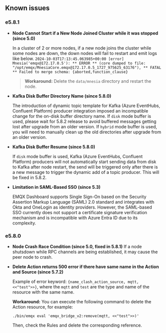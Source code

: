 ## Known issues

### e5.8.1

- **Node Cannot Start if a New Node Joined Cluster while it was stopped (since 5.0)**

  In a cluster of 2 or more nodes, if a new node joins the cluster while some nodes are down, the down nodes will fail to restart and emit logs like below.
  `2024-10-03T17:13:45.063985+00:00 [error] Mnesia('emqx@172.17.0.5'): ** ERROR ** (core dumped to file: "/opt/emqx/MnesiaCore.emqx@172.17.0.5_1727_975625_63176"), ** FATAL ** Failed to merge schema: {aborted,function_clause}`

  > **Workaround:**
  > Delete the `data/mnesia` directory and restart the node.

  <!-- https://emqx.atlassian.net/browse/EMQX-12290 -->

- **Kafka Disk Buffer Directory Name (since 5.8.0)**

  The introduction of dynamic topic template for Kafka (Azure EventHubs, Confluent Platform) producer integration imposed an incompatible change for the
  on-disk buffer directory name.
  If `disk` mode buffer is used, please wait for 5.8.2 release to avoid buffered messages getting lost after upgrade from an older version.
  If `hybrid` mode buffer is used, you will need to manually clean up the old directories after upgrade from an older version.

  <!-- https://emqx.atlassian.net/browse/EMQX-13248 -->

- **Kafka Disk Buffer Resume (since 5.8.0)**

  If `disk` mode buffer is used, Kafka (Azure EventHubs, Confluent Platform) producers will not automatically start sending data from disk
  to Kafka after node restart, the send will be triggered only after there is a new message to trigger the dynamic add of a topic producer.
  This will be fixed in 5.8.2.

  <!-- https://emqx.atlassian.net/browse/EMQX-13242 -->

- **Limitation in SAML-Based SSO (since 5.3)**

  EMQX Dashboard supports Single Sign-On based on the Security Assertion Markup Language (SAML) 2.0 standard and integrates with Okta and OneLogin as identity providers. However, the SAML-based SSO currently does not support a certificate signature verification mechanism and is incompatible with Azure Entra ID due to its complexity.

### e5.8.0

- **Node Crash Race Condition (since 5.0, fixed in 5.8.1)**
  If a node shutsdown while RPC channels are being established, it may cause the peer node to crash.

- **Delete Action returns 500 error if there have same name in the Action and Source (since 5.7.2)**

  Example of error keyword: `{name_clash_action_source, mqtt, <<"test">>}`, where the `mqtt` and `test` are the type and name of the resource with the same name.  

  **Workaround:** You can execute the following command to delete the Action resource, for example:
  ```shell
  ./bin/emqx eval 'emqx_bridge_v2:remove(mqtt, <<"test">>)'
  ```
  Then, check the Rules and delete the corresponding reference.

  <!-- https://emqx.atlassian.net/browse/EMQX-13250 -->
